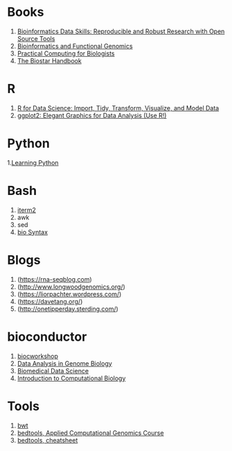 # Books
1. [Bioinformatics Data Skills: Reproducible and Robust Research with Open Source Tools](https://www.amazon.com/Bioinformatics-Data-Skills-Reproducible-Research/dp/1449367372)
2. [Bioinformatics and Functional Genomics](https://www.amazon.com/Bioinformatics-Functional-Genomics-Jonathan-Pevsner-ebook/dp/B0144NZ2EC)
3. [Practical Computing for Biologists](https://www.amazon.com/Practical-Computing-Biologists-Steven-Haddock/dp/0878933913)
4. [The Biostar Handbook](https://www.biostarhandbook.com/)

# R
1. [R for Data Science: Import, Tidy, Transform, Visualize, and Model Data](https://www.amazon.com/Data-Science-Transform-Visualize-Model/dp/1491910399)
2. [ggplot2: Elegant Graphics for Data Analysis (Use R!)](https://www.amazon.com/ggplot2-Elegant-Graphics-Data-Analysis/dp/0387981403)

# Python
1.[Learning Python](https://www.amazon.com/Learning-Python-5th-Mark-Lutz/dp/1449355730)

# Bash
1. [iterm2](https://www.iterm2.com/)
2. awk
3. sed
4. [bio Syntax](https://biosyntax.org/)

# Blogs
1. (https://rna-seqblog.com)
2. (http://www.longwoodgenomics.org/)
3. (https://liorpachter.wordpress.com/)
4. (https://davetang.org/)
5. (http://onetipperday.sterding.com/)

# bioconductor
1. [biocworkshop](http://biocworkshops2019.bioconductor.org.s3-website-us-east-1.amazonaws.com/)
2. [Data Analysis in Genome Biology](http://girke.bioinformatics.ucr.edu/GEN242/index.html)
3. [Biomedical Data Science](https://genomicsclass.github.io/book/)
4. [Introduction to Computational Biology](https://biodatascience.github.io/compbio/)

# Tools
1. [bwt](https://www.youtube.com/watch?v=4n7NPk5lwbI)
2. [bedtools, Applied Computational Genomics Course](https://github.com/quinlan-lab/applied-computational-genomics#course-lecture-slides)
3. [bedtools, cheatsheet](https://gist.github.com/ilevantis/6d6ecf8718a5803acff736c2dffc933e) 

